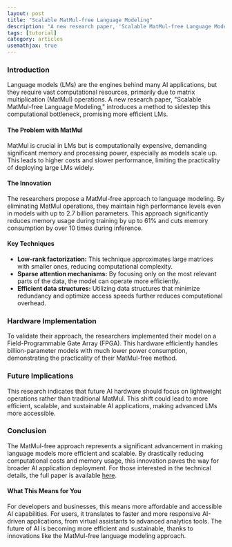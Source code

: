 ```yaml
---
layout: post
title: "Scalable MatMul-free Language Modeling"
description: "A new research paper, 'Scalable MatMul-free Language Modeling,' offers a method to reduce computational demands in AI language models without losing performance."
tags: [tutorial]
category: articles
usemathjax: true
---
```


### Introduction

Language models (LMs) are the engines behind many AI applications, but they require vast computational resources, primarily due to matrix multiplication (MatMul) operations. A new research paper, "Scalable MatMul-free Language Modeling," introduces a method to sidestep this computational bottleneck, promising more efficient LMs.

#### The Problem with MatMul

MatMul is crucial in LMs but is computationally expensive, demanding significant memory and processing power, especially as models scale up. This leads to higher costs and slower performance, limiting the practicality of deploying large LMs widely.

#### The Innovation

The researchers propose a MatMul-free approach to language modeling. By eliminating MatMul operations, they maintain high performance levels even in models with up to 2.7 billion parameters. This approach significantly reduces memory usage during training by up to 61% and cuts memory consumption by over 10 times during inference.

#### Key Techniques

- **Low-rank factorization:** This technique approximates large matrices with smaller ones, reducing computational complexity.
- **Sparse attention mechanisms:** By focusing only on the most relevant parts of the data, the model can operate more efficiently.
- **Efficient data structures:** Utilizing data structures that minimize redundancy and optimize access speeds further reduces computational overhead.

### Hardware Implementation

To validate their approach, the researchers implemented their model on a Field-Programmable Gate Array (FPGA). This hardware efficiently handles billion-parameter models with much lower power consumption, demonstrating the practicality of their MatMul-free method.

### Future Implications

This research indicates that future AI hardware should focus on lightweight operations rather than traditional MatMul. This shift could lead to more efficient, scalable, and sustainable AI applications, making advanced LMs more accessible.

### Conclusion

The MatMul-free approach represents a significant advancement in making language models more efficient and scalable. By drastically reducing computational costs and memory usage, this innovation paves the way for broader AI application deployment. For those interested in the technical details, the full paper is available [here](https://arxiv.org/abs/2406.02528).

#### What This Means for You

For developers and businesses, this means more affordable and accessible AI capabilities. For users, it translates to faster and more responsive AI-driven applications, from virtual assistants to advanced analytics tools. The future of AI is becoming more efficient and sustainable, thanks to innovations like the MatMul-free language modeling approach.
